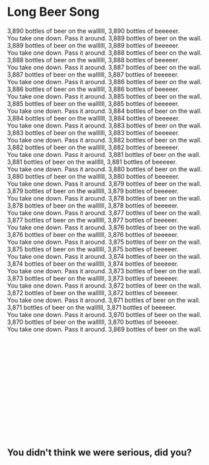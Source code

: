 # Long Beer Song

3,890 bottles of beer on the wallllll, 3,890 bottles of beeeeer.<br>
You take one down.  Pass it around.  3,889 bottles of beer on the wall.<br>
3,889 bottles of beer on the wallllll, 3,889 bottles of beeeeer.<br>
You take one down.  Pass it around.  3,888 bottles of beer on the wall.<br>
3,888 bottles of beer on the wallllll, 3,888 bottles of beeeeer.<br>
You take one down.  Pass it around.  3,887 bottles of beer on the wall.<br>
3,887 bottles of beer on the wallllll, 3,887 bottles of beeeeer.<br>
You take one down.  Pass it around.  3,886 bottles of beer on the wall.<br>
3,886 bottles of beer on the wallllll, 3,886 bottles of beeeeer.<br>
You take one down.  Pass it around.  3,885 bottles of beer on the wall.<br>
3,885 bottles of beer on the wallllll, 3,885 bottles of beeeeer.<br>
You take one down.  Pass it around.  3,884 bottles of beer on the wall.<br>
3,884 bottles of beer on the wallllll, 3,884 bottles of beeeeer.<br>
You take one down.  Pass it around.  3,883 bottles of beer on the wall.<br>
3,883 bottles of beer on the wallllll, 3,883 bottles of beeeeer.<br>
You take one down.  Pass it around.  3,882 bottles of beer on the wall.<br>
3,882 bottles of beer on the wallllll, 3,882 bottles of beeeeer.<br>
You take one down.  Pass it around.  3,881 bottles of beer on the wall.<br>
3,881 bottles of beer on the wallllll, 3,881 bottles of beeeeer.<br>
You take one down.  Pass it around.  3,880 bottles of beer on the wall.<br>
3,880 bottles of beer on the wallllll, 3,880 bottles of beeeeer.<br>
You take one down.  Pass it around.  3,879 bottles of beer on the wall.<br>
3,879 bottles of beer on the wallllll, 3,879 bottles of beeeeer.<br>
You take one down.  Pass it around.  3,878 bottles of beer on the wall.<br>
3,878 bottles of beer on the wallllll, 3,878 bottles of beeeeer.<br>
You take one down.  Pass it around.  3,877 bottles of beer on the wall.<br>
3,877 bottles of beer on the wallllll, 3,877 bottles of beeeeer.<br>
You take one down.  Pass it around.  3,876 bottles of beer on the wall.<br>
3,876 bottles of beer on the wallllll, 3,876 bottles of beeeeer.<br>
You take one down.  Pass it around.  3,875 bottles of beer on the wall.<br>
3,875 bottles of beer on the wallllll, 3,875 bottles of beeeeer.<br>
You take one down.  Pass it around.  3,874 bottles of beer on the wall.<br>
3,874 bottles of beer on the wallllll, 3,874 bottles of beeeeer.<br>
You take one down.  Pass it around.  3,873 bottles of beer on the wall.<br>
3,873 bottles of beer on the wallllll, 3,873 bottles of beeeeer.<br>
You take one down.  Pass it around.  3,872 bottles of beer on the wall.<br>
3,872 bottles of beer on the wallllll, 3,872 bottles of beeeeer.<br>
You take one down.  Pass it around.  3,871 bottles of beer on the wall.<br>
3,871 bottles of beer on the wallllll, 3,871 bottles of beeeeer.<br>
You take one down.  Pass it around.  3,870 bottles of beer on the wall.<br>
3,870 bottles of beer on the wallllll, 3,870 bottles of beeeeer.<br>
You take one down.  Pass it around.  3,869 bottles of beer on the wall.<br>
<br>
<br>
<br>
<br>
<br>
<br>
<br>
<br>
<br>
<br>
<br>
<br>
<br>
<br>
## You didn't think we were serious, did you?
<br>
<br>
<br>
<br>
<br>
<br>
<br>
<br>
<br>
<br>
<br>
<br>
<br>
<br>

